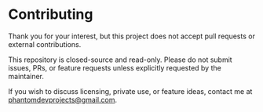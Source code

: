 # Contributing

Thank you for your interest, but this project does not accept pull requests or external contributions.

This repository is closed-source and read-only. Please do not submit issues, PRs, or feature requests unless explicitly requested by the maintainer.

If you wish to discuss licensing, private use, or feature ideas, contact me at phantomdevprojects@gmail.com.